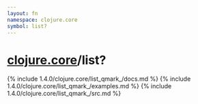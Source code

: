 ```yaml
---
layout: fn
namespace: clojure.core
symbol: list?
---
```


# [clojure.core](../)/list?

{% include 1.4.0/clojure.core/list_qmark_/docs.md %}
{% include 1.4.0/clojure.core/list_qmark_/examples.md %}
{% include 1.4.0/clojure.core/list_qmark_/src.md %}

